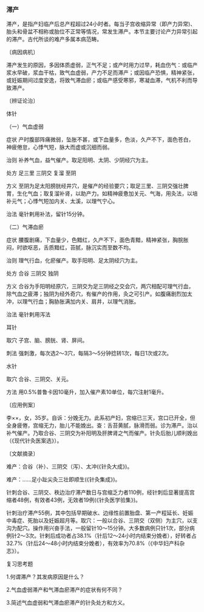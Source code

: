 ### 滞产

滞产，是指产妇临产后总产程超过24小时者。每当子宫收缩异常（即产力异常)、胎头和骨盆不相称或胎位不正常等情况，常发生滞产。本节主要讨论产力异常引起的滞产。古代所谈的难产多属本病范畴。

〔病因病机〕

滞产发生的原因，多因体质虚弱，正气不足；或产时用力过早，耗血伤气：或临产浆水早破，浆血干枯，致气血虚弱，产力不足而滞产；或因临产恐惧，精神紧张，或妊娠期间过度安逸，将致气滞血瘀；或临产感受寒邪，寒凝血滞，气机不利而导致滞产。

〔辨证论治〕

体针

（一）气血虚弱

症状  产时腹部阵痛微弱，坠胀不甚，或下血量多，色淡，久产不下，面色苍白，神疲倦怠，心悸气短，脉大而虚或沉细而弱。

治则  补养气血，益气催产。取足阳明、太阴、少阴经穴为主。

处方  足三里  三阴交  复溜  至阴

方义  至阴为足太阳膀胱经井穴，是催产的经验要穴；取足三里、三阴交强壮脾胃，生化气血；取复溜补肾，以助产力。如精神疲惫加关元、气海，用灸法，以培补元气；心悸气短加内关、太溪，以理气宁心。

治法  毫针剌用补法，留针15分钟。

（二）气滞血瘀

症状  腰腹剧痛，下血量少，色黯红，久产不下，面色青黯，精神紧张，胸脘胀闷，时欲呕恶，舌质黯红，苔腻，脉沉实而至数不均。

治则  理气行血，化瘀催产。取手阳明、足太阴经穴为主。

处方  合谷  三阴交  独阴

方义  合谷为手阳明经原穴，三阴交为足三阴经之交会穴，两穴相配可理气行血，除气血之疲滞；独阴为经外奇穴，有催产的作用，灸之可引产。如腹痛剧烈加太冲，以理气行血；胸胁胀满加内关、肩井，以理气消胀。

治法  毫针剌用泻法

耳针

取穴  子宫、脑、膀胱、肾、屏间。

刺法  强刺激，每次选2～3穴，每隔3～5分钟捻转1次，每日1次或2次。

水针

取穴  合谷、三阴交、关元。

方法  用0.5%普鲁卡因10毫升，加入催产素10单位，每穴注射1毫升。

〔应用例案〕

李××，女，35岁。自诉：分娩无力。此系初产妇，宫缩已三天，宫口已开全，但全身疲倦，宫缩无力，胎儿不能娩出。查：舌苔黄腻，脉滑而弱。诊为滞产。治以补气催产。乃取合谷、三阴交为补阳明及肝脾肾之气而催产。针灸后胎儿顺利娩出（《现代针灸医案选》）。

〔文献摘录〕

难产：合谷（补）、三阴交（泻）、太冲(《针灸大成》)。

难产：……足小趾尖灸三壮即顺生(《针灸集成》)。

针刺合谷、三阴交、秩边治疗滞产数日与宫缩乏力者110例，经针刺后显著提高宫缩者48例，有效者43例，无效者19例(《针灸医学验集》)。

针刺治疗滞产55例，其中包括早期破水、边缘性前置胎盘、第一产程延长、妊娠中毒症、死胎以及妊娠超月等。取穴：一般以合谷、三阴交（双侧）为主穴，以支沟为配穴。操作用兴奋手法，一般留针10～15分钟。大多数病例只针1次，部分病例针2～3次。针剌后成功者占38.1%（针后12～24小时内结束分娩者），好转者占32.7%（针后24～48小时内结束分娩者），有效率为70.8%（《中华妇产科杂志》）。

复习思考题

1.何谓滞产？其发病原因是什么？

2.气血虚弱滞产和气滞血瘀滞产的症状有何不同？

3.简述气血虚弱和气滞血瘀滞产的针灸处方和方义。